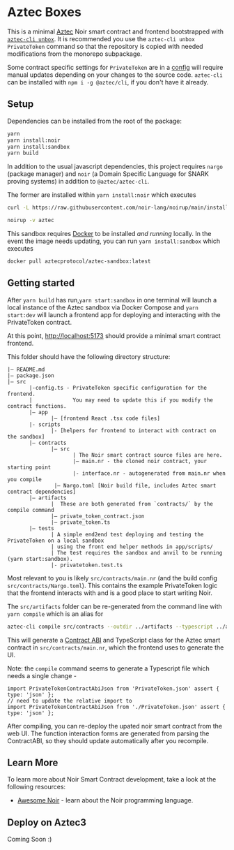 # Aztec Boxes

This is a minimal [Aztec](https://aztec.network/) Noir smart contract and frontend bootstrapped with [`aztec-cli unbox`](https://github.com/AztecProtocol/aztec-packages/tree/master/yarn-project/cli). It is recommended you use the `aztec-cli unbox PrivateToken` command so that the repository is copied with needed modifications from the monorepo subpackage.

Some contract specific settings for `PrivateToken` are in a [config](src/config.ts) will require manual updates depending on your changes to the source code. `aztec-cli` can be installed with `npm i -g @aztec/cli`, if you don't have it already.

## Setup

Dependencies can be installed from the root of the package:

```bash
yarn
yarn install:noir
yarn install:sandbox
yarn build
```

In addition to the usual javascript dependencies, this project requires `nargo` (package manager) and `noir` (a Domain Specific Language for SNARK proving systems) in addition to `@aztec/aztec-cli`.

The former are installed within `yarn install:noir` which executes

```bash
curl -L https://raw.githubusercontent.com/noir-lang/noirup/main/install | bash

noirup -v aztec
```

This sandbox requires [Docker](https://www.docker.com/) to be installed _and running_ locally. In the event the image needs updating, you can run `yarn install:sandbox` which executes

```bash
docker pull aztecprotocol/aztec-sandbox:latest
```

## Getting started

After `yarn build` has run,`yarn start:sandbox` in one terminal will launch a local instance of the Aztec sandbox via Docker Compose and `yarn start:dev` will launch a frontend app for deploying and interacting with the PrivateToken contract.

At this point, [http://localhost:5173](http://localhost:5173) should provide a minimal smart contract frontend.

This folder should have the following directory structure:

```
|— README.md
|— package.json
|— src
       |-config.ts - PrivateToken specific configuration for the frontend.
       |             You may need to update this if you modify the contract functions.
       |— app
              |— [frontend React .tsx code files]
       |- scripts
              |- [helpers for frontend to interact with contract on the sandbox]
       |— contracts
              |— src
                     | The Noir smart contract source files are here.
                     |— main.nr - the cloned noir contract, your starting point
                     |- interface.nr - autogenerated from main.nr when you compile
               |— Nargo.toml [Noir build file, includes Aztec smart contract dependencies]
       |— artifacts
              |  These are both generated from `contracts/` by the compile command
              |— private_token_contract.json
              |— private_token.ts
       |— tests
              | A simple end2end test deploying and testing the PrivateToken on a local sandbox
              | using the front end helper methods in app/scripts/
              | The test requires the sandbox and anvil to be running (yarn start:sandbox).
              |- privatetoken.test.ts
```

Most relevant to you is likely `src/contracts/main.nr` (and the build config `src/contracts/Nargo.toml`). This contains the example PrivateToken logic that the frontend interacts with and is a good place to start writing Noir.

The `src/artifacts` folder can be re-generated from the command line with `yarn compile` which is an alias for

```bash
aztec-cli compile src/contracts --outdir ../artifacts --typescript ../artifacts
```

This will generate a [Contract ABI](https://www.alchemy.com/overviews/what-is-an-abi-of-a-smart-contract-examples-and-usage) and TypeScript class for the Aztec smart contract in `src/contracts/main.nr`, which the frontend uses to generate the UI.

Note: the `compile` command seems to generate a Typescript file which needs a single change -

```
import PrivateTokenContractAbiJson from 'PrivateToken.json' assert { type: 'json' };
// need to update the relative import to
import PrivateTokenContractAbiJson from './PrivateToken.json' assert { type: 'json' };
```

After compiling, you can re-deploy the upated noir smart contract from the web UI. The function interaction forms are generated from parsing the ContractABI, so they should update automatically after you recompile.

## Learn More

To learn more about Noir Smart Contract development, take a look at the following resources:

- [Awesome Noir](https://github.com/noir-lang/awesome-noir) - learn about the Noir programming language.

## Deploy on Aztec3

Coming Soon :)
